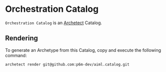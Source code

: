 # Orchestration Catalog

`Orchestration Catalog` is an [Archetect](https://archetect.github.io/) Catalog.

## Rendering

To generate an Archetype from this Catalog, copy and execute the following command:

```sh
archetect render git@github.com:p6m-dev/aiml.catalog.git
```